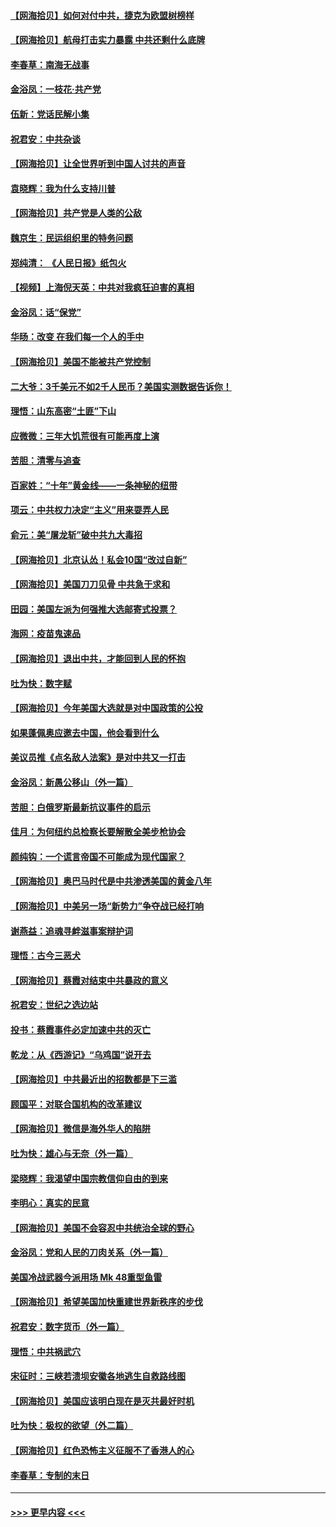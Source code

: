 #### [【网海拾贝】如何对付中共，捷克为欧盟树榜样](../pages/nsc993/n12374209.md?t=09021551) 
#### [【网海拾贝】航母打击实力暴露 中共还剩什么底牌](../pages/nsc993/n12371825.md?t=09021551) 
#### [李春草：南海无战事](../pages/nsc993/n12371159.md?t=09021551) 
#### [金浴凤：一枝花·共产党](../pages/nsc993/n12368757.md?t=09021551) 
#### [伍新：党话民解小集](../pages/nsc993/n12366907.md?t=09021551) 
#### [祝君安：中共杂谈](../pages/nsc993/n12366076.md?t=09021551) 
#### [【网海拾贝】让全世界听到中国人讨共的声音](../pages/nsc993/n12365569.md?t=09021551) 
#### [袁晓辉：我为什么支持川普](../pages/nsc993/n12362670.md?t=09021551) 
#### [【网海拾贝】共产党是人类的公敌](../pages/nsc993/n12363182.md?t=09021551) 
#### [魏京生：民运组织里的特务问题](../pages/nsc993/n12363010.md?t=09021551) 
#### [郑纯清： 《人民日报》纸包火](../pages/nsc993/n12362706.md?t=09021551) 
#### [【视频】上海倪天英：中共对我疯狂迫害的真相](../pages/nsc993/n12356341.md?t=09021551) 
#### [金浴凤：话“保党”](../pages/nsc993/n12361867.md?t=09021551) 
#### [华旸：改变 在我们每一个人的手中](../pages/nsc993/n12361774.md?t=09021551) 
#### [【网海拾贝】美国不能被共产党控制](../pages/nsc993/n12360271.md?t=09021551) 
#### [二大爷：3千美元不如2千人民币？美国实测数据告诉你！](../pages/nsc993/n12358563.md?t=09021551) 
#### [理悟：山东高密“土匪”下山](../pages/nsc993/n12358535.md?t=09021551) 
#### [应微微：三年大饥荒很有可能再度上演](../pages/nsc993/n12358523.md?t=09021551) 
#### [苦胆：清零与追查](../pages/nsc993/n12358501.md?t=09021551) 
#### [百家姓：“十年”黄金线——一条神秘的纽带](../pages/nsc993/n12358319.md?t=09021551) 
#### [项云：中共权力决定“主义”用来耍弄人民](../pages/nsc993/n12358172.md?t=09021551) 
#### [俞元：美“屠龙斩”破中共九大毒招](../pages/nsc993/n12357822.md?t=09021551) 
#### [【网海拾贝】北京认怂！私会10国“改过自新”](../pages/nsc993/n12357784.md?t=09021551) 
#### [【网海拾贝】美国刀刀见骨 中共急于求和](../pages/nsc993/n12355511.md?t=09021551) 
#### [田园：美国左派为何强推大选邮寄式投票？](../pages/nsc993/n12352963.md?t=09021551) 
#### [海网：疫苗鬼速品](../pages/nsc993/n12354438.md?t=09021551) 
#### [【网海拾贝】退出中共，才能回到人民的怀抱](../pages/nsc993/n12352634.md?t=09021551) 
#### [吐为快：数字赋](../pages/nsc993/n12352317.md?t=09021551) 
#### [【网海拾贝】今年美国大选就是对中国政策的公投](../pages/nsc993/n12350973.md?t=09021551) 
#### [如果蓬佩奥应邀去中国，他会看到什么](../pages/nsc993/n12350945.md?t=09021551) 
#### [美议员推《点名敌人法案》是对中共又一打击](../pages/nsc993/n12350765.md?t=09021551) 
#### [金浴凤：新愚公移山（外一篇）](../pages/nsc993/n12350253.md?t=09021551) 
#### [苦胆：白俄罗斯最新抗议事件的启示](../pages/nsc993/n12349989.md?t=09021551) 
#### [佳月：为何纽约总检察长要解散全美步枪协会](../pages/nsc993/n12349939.md?t=09021551) 
#### [颜纯钩：一个谎言帝国不可能成为现代国家？](../pages/nsc993/n12349898.md?t=09021551) 
#### [【网海拾贝】奥巴马时代是中共渗透美国的黄金八年](../pages/nsc993/n12349284.md?t=09021551) 
#### [【网海拾贝】中美另一场“新势力”争夺战已经打响](../pages/nsc993/n12346998.md?t=09021551) 
#### [谢燕益：追魂寻衅滋事案辩护词](../pages/nsc993/n12346892.md?t=09021551) 
#### [理悟：古今三恶犬](../pages/nsc993/n12345190.md?t=09021551) 
#### [【网海拾贝】蔡霞对结束中共暴政的意义](../pages/nsc993/n12344263.md?t=09021551) 
#### [祝君安：世纪之选边站](../pages/nsc993/n12342382.md?t=09021551) 
#### [投书：蔡霞事件必定加速中共的灭亡](../pages/nsc993/n12341881.md?t=09021551) 
#### [乾龙：从《西游记》“乌鸡国”说开去](../pages/nsc993/n12341690.md?t=09021551) 
#### [【网海拾贝】中共最近出的招数都是下三滥](../pages/nsc993/n12341593.md?t=09021551) 
#### [顾国平：对联合国机构的改革建议](../pages/nsc993/n12339928.md?t=09021551) 
#### [【网海拾贝】微信是海外华人的陷阱](../pages/nsc993/n12338868.md?t=09021551) 
#### [吐为快：雄心与无奈（外一篇）](../pages/nsc993/n12338132.md?t=09021551) 
#### [梁晓辉：我渴望中国宗教信仰自由的到来](../pages/nsc993/n12336657.md?t=09021551) 
#### [李明心：真实的民意](../pages/nsc993/n12336089.md?t=09021551) 
#### [【网海拾贝】美国不会容忍中共统治全球的野心](../pages/nsc993/n12336063.md?t=09021551) 
#### [金浴凤：党和人民的刀肉关系（外一篇）](../pages/nsc993/n12335834.md?t=09021551) 
#### [美国冷战武器今派用场 Mk 48重型鱼雷](../pages/nsc993/n12335354.md?t=09021551) 
#### [【网海拾贝】希望美国加快重建世界新秩序的步伐](../pages/nsc993/n12334224.md?t=09021551) 
#### [祝君安：数字货币（外一篇）](../pages/nsc993/n12334186.md?t=09021551) 
#### [理悟：中共祸武穴](../pages/nsc993/n12333962.md?t=09021551) 
#### [宋征时：三峡若溃坝安徽各地逃生自救路线图](../pages/nsc993/n12332450.md?t=09021551) 
#### [【网海拾贝】美国应该明白现在是灭共最好时机](../pages/nsc993/n12332313.md?t=09021551) 
#### [吐为快：极权的欲望（外二篇）](../pages/nsc993/n12332089.md?t=09021551) 
#### [【网海拾贝】红色恐怖主义征服不了香港人的心](../pages/nsc993/n12329296.md?t=09021551) 
#### [李春草：专制的末日](../pages/nsc993/n12329079.md?t=09021551) 

----
#### [ >>> 更早内容 <<< ](../indexes/nsc993-earlier.md)

